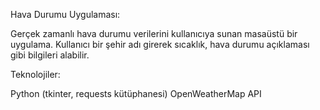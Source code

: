 Hava Durumu Uygulaması:

Gerçek zamanlı hava durumu verilerini kullanıcıya sunan masaüstü bir uygulama. Kullanıcı bir şehir adı girerek sıcaklık, hava durumu açıklaması gibi bilgileri alabilir.

Teknolojiler:

Python (tkinter, requests kütüphanesi)
OpenWeatherMap API
